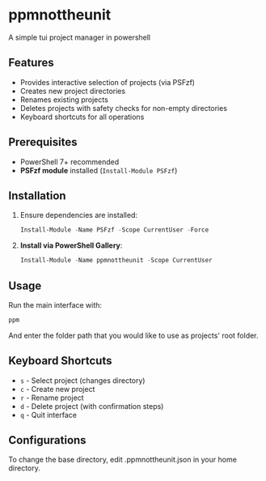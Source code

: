 # ppmnottheunit
A simple tui project manager in powershell

## Features
- Provides interactive selection of projects (via PSFzf)
- Creates new project directories
- Renames existing projects
- Deletes projects with safety checks for non-empty directories
- Keyboard shortcuts for all operations

## Prerequisites
- PowerShell 7+ recommended
- **PSFzf module** installed (`Install-Module PSFzf`)

## Installation
1. Ensure dependencies are installed:
   ```powershell
   Install-Module -Name PSFzf -Scope CurrentUser -Force
   ```
2. **Install via PowerShell Gallery**:
   ```powershell
   Install-Module -Name ppmnottheunit -Scope CurrentUser
   ```

## Usage
Run the main interface with:
```powershell
ppm
```
And enter the folder path that you would like to use as projects' root folder.

## Keyboard Shortcuts
- `s` - Select project (changes directory)
- `c` - Create new project
- `r` - Rename project
- `d` - Delete project (with confirmation steps)
- `q` - Quit interface

## Configurations
To change the base directory, edit .ppmnottheunit.json in your home directory.
